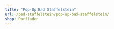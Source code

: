 ```yaml
---
title: "Pop-Up Bad Staffelstein"
url: /bad-staffelstein/pop-up-bad-staffelstein/
shop: Dorfladen
---
```

